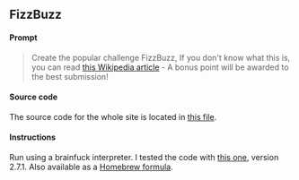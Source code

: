 ## FizzBuzz

#### Prompt

> Create the popular challenge FizzBuzz, If you don't know what this is, you can read [this Wikipedia article](https://en.wikipedia.org/wiki/Fizz_buzz) - A bonus point will be awarded to the best submission!

#### Source code

The source code for the whole site is located in [this file](./challenge3.bf).

#### Instructions

Run using a brainfuck interpreter. I tested the code with [this one](https://github.com/fabianishere/brainfuck), version 2.7.1.
Also available as a [Homebrew formula](https://formulae.brew.sh/formula/brainfuck).

